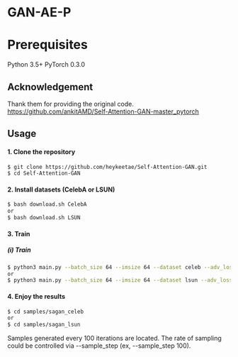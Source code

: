 # GAN-AE-P
# Prerequisites
Python 3.5+
PyTorch 0.3.0

## Acknowledgement
Thank them for providing the original code.
https://github.com/ankitAMD/Self-Attention-GAN-master_pytorch

## Usage

#### 1. Clone the repository
```bash
$ git clone https://github.com/heykeetae/Self-Attention-GAN.git
$ cd Self-Attention-GAN
```

#### 2. Install datasets (CelebA or LSUN)
```bash
$ bash download.sh CelebA
or
$ bash download.sh LSUN
```


#### 3. Train 
##### (i) Train
```bash
$ python3 main.py --batch_size 64 --imsize 64 --dataset celeb --adv_loss hinge --version sagan_celeb_testing
or
$ python3 main.py --batch_size 64 --imsize 64 --dataset lsun --adv_loss hinge --version sagan_lsun_testing
```
#### 4. Enjoy the results
```bash
$ cd samples/sagan_celeb
or
$ cd samples/sagan_lsun

```
Samples generated every 100 iterations are located. The rate of sampling could be controlled via --sample_step (ex, --sample_step 100). 
